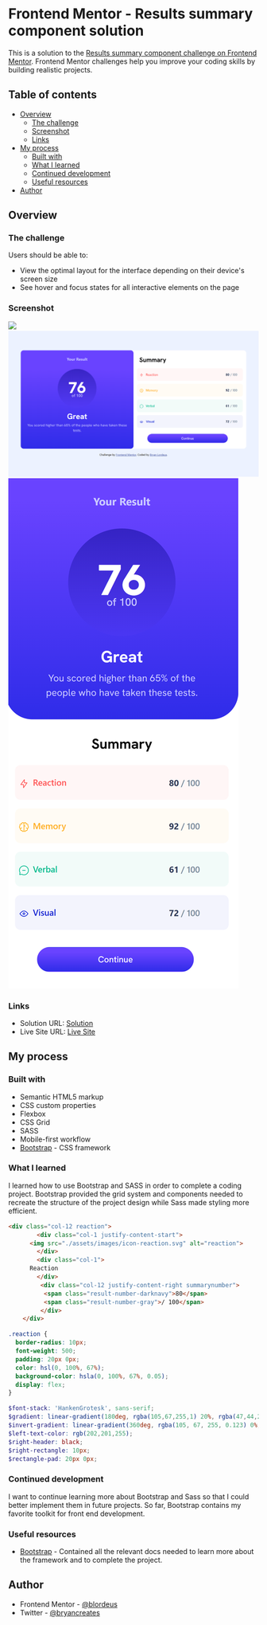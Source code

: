 # Frontend Mentor - Results summary component solution

This is a solution to the [Results summary component challenge on Frontend Mentor](https://www.frontendmentor.io/challenges/results-summary-component-CE_K6s0maV). Frontend Mentor challenges help you improve your coding skills by building realistic projects.

## Table of contents

* [Overview](#overview)
    * [The challenge](#the-challenge)
    * [Screenshot](#screenshot)
    * [Links](#links)
* [My process](#my-process)
    * [Built with](#built-with)
    * [What I learned](#what-i-learned)
    * [Continued development](#continued-development)
    * [Useful resources](#useful-resources)
* [Author](#author)

## Overview

### The challenge

Users should be able to:

* View the optimal layout for the interface depending on their device's screen size
* See hover and focus states for all interactive elements on the page

### Screenshot

![](./screenshot.jpg)![FireShot Capture 004 - Frontend Mentor - Results summary component - 127.0.0.1.png](.media/img_0.png)
![FireShot Mobile Capture 012 - Frontend Mentor - Results summary component - 127.0.0.1.png](.media/img_4.png)

### Links

* Solution URL: [Solution](https://www.frontendmentor.io/challenges/results-summary-component-CE_K6s0maV/hub)
* Live Site URL: [Live Site](https://blordeus.github.io/results-summary-component-main/)

## My process

### Built with

* Semantic HTML5 markup
* CSS custom properties
* Flexbox
* CSS Grid
* SASS
* Mobile-first workflow
* [Bootstrap](https://getbootstrap.com/docs/5.3/getting-started/introduction/) \- CSS framework

### What I learned

I learned how to use Bootstrap and SASS in order to complete a coding project. Bootstrap provided the grid system and components needed to recreate the structure of the project design while Sass made styling more efficient.

``` html
<div class="col-12 reaction">
        <div class="col-1 justify-content-start">
      <img src="./assets/images/icon-reaction.svg" alt="reaction">
        </div>
        <div class="col-1">
      Reaction
        </div>
         <div class="col-12 justify-content-right summarynumber">
          <span class="result-number-darknavy">80</span> 
          <span class="result-number-gray">/ 100</span>
         </div>
    </div>
```

``` css
.reaction {
  border-radius: 10px;
  font-weight: 500;
  padding: 20px 0px;
  color: hsl(0, 100%, 67%);
  background-color: hsla(0, 100%, 67%, 0.05);
  display: flex;
}
```

``` scss
$font-stack: 'HankenGrotesk', sans-serif;
$gradient: linear-gradient(180deg, rgba(105,67,255,1) 20%, rgba(47,44,233,1) 100%);
$invert-gradient: linear-gradient(360deg, rgba(105, 67, 255, 0.123) 0%, rgba(13, 10, 146, 0.534) 100%);
$left-text-color: rgb(202,201,255);
$right-header: black;
$right-rectangle: 10px;
$rectangle-pad: 20px 0px;
```

### Continued development

I want to continue learning more about Bootstrap and Sass so that I could better implement them in future projects. So far, Bootstrap contains my favorite toolkit for front end development.

### Useful resources

* [Bootstrap](https://getbootstrap.com/docs/5.3/getting-started/introduction/) \- Contained all the relevant docs needed to learn more about the framework and to complete the project\.

## Author

* Frontend Mentor - [@blordeus](https://www.frontendmentor.io/profile/blordeus)
* Twitter - [@bryancreates](https://www.twitter.com/bryancreates)

